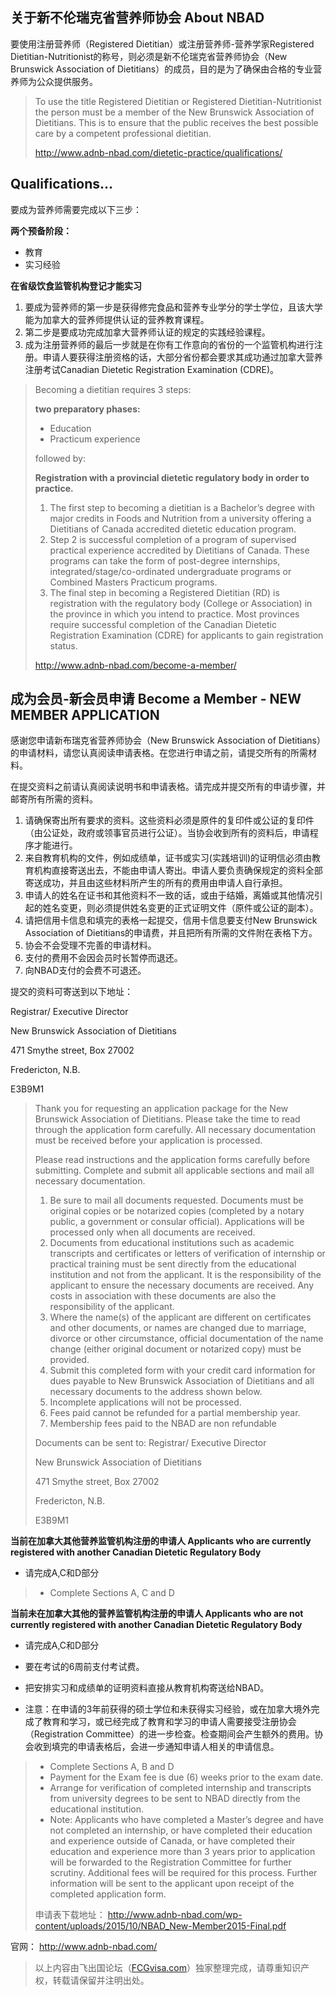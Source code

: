 ## 关于新不伦瑞克省营养师协会  About NBAD ##
要使用注册营养师（Registered Dietitian）或注册营养师-营养学家Registered Dietitian-Nutritionist的称号，则必须是新不伦瑞克省营养师协会（New Brunswick Association of Dietitians）的成员，目的是为了确保由合格的专业营养师为公众提供服务。

> To use the title Registered Dietitian or Registered Dietitian-Nutritionist the person must be a member of the New Brunswick Association of Dietitians. This is to ensure that the public receives the best possible care by a competent professional dietitian.
> 
> http://www.adnb-nbad.com/dietetic-practice/qualifications/

## Qualifications… ##
要成为营养师需要完成以下三步：
 
**两个预备阶段：**

- 教育
- 实习经验


**在省级饮食监管机构登记才能实习**

1. 要成为营养师的第一步是获得修完食品和营养专业学分的学士学位，且该大学能为加拿大的营养师提供认证的营养教育课程。
2. 第二步是要成功完成加拿大营养师认证的规定的实践经验课程。
3. 成为注册营养师的最后一步就是在你有工作意向的省份的一个监管机构进行注册。申请人要获得注册资格的话，大部分省份都会要求其成功通过加拿大营养注册考试Canadian Dietetic Registration Examination (CDRE)。

> Becoming a dietitian requires 3 steps:
> 
> **two preparatory phases:**
> 
> - Education
> - Practicum experience
> 
> followed by:
> 
> **Registration with a provincial dietetic regulatory body in order to practice.**
> 
> 1. The first step to becoming a dietitian is a Bachelor’s degree with major credits in Foods and Nutrition from a university offering a Dietitians of Canada accredited dietetic education program.
> 1. Step 2 is successful completion of a program of supervised practical experience accredited by Dietitians of Canada. These programs can take the form of post-degree internships, integrated/stage/co-ordinated undergraduate programs or Combined Masters Practicum programs.
> 1. The final step in becoming a Registered Dietitian (RD) is registration with the regulatory body (College or Association) in the province in which you intend to practice. Most provinces require successful completion of the Canadian Dietetic Registration Examination (CDRE) for applicants to gain registration status.
> 
> http://www.adnb-nbad.com/become-a-member/

## 成为会员-新会员申请 Become a Member - NEW MEMBER APPLICATION ##

感谢您申请新布瑞克省营养师协会（New Brunswick Association of Dietitians）的申请材料，请您认真阅读申请表格。在您进行申请之前，请提交所有的所需材料。

在提交资料之前请认真阅读说明书和申请表格。请完成并提交所有的申请步骤，并邮寄所有所需的资料。

1. 请确保寄出所有要求的资料。这些资料必须是原件的复印件或公证的复印件（由公证处，政府或领事官员进行公证）。当协会收到所有的资料后，申请程序才能进行。
2. 来自教育机构的文件，例如成绩单，证书或实习(实践培训)的证明信必须由教育机构直接寄送出去，不能由申请人寄出。申请人要负责确保规定的资料全部寄送成功，并且由这些材料所产生的所有的费用由申请人自行承担。
3. 申请人的姓名在证书和其他资料不一致的话，或由于结婚，离婚或其他情况引起的姓名变更，则必须提供姓名变更的正式证明文件（原件或公证的副本）。
4. 请把信用卡信息和填完的表格一起提交，信用卡信息要支付New Brunswick Association of Dietitians的申请费，并且把所有所需的文件附在表格下方。
5. 协会不会受理不完善的申请材料。
6. 支付的费用不会因会员时长暂停而退还。
7. 向NBAD支付的会费不可退还。

提交的资料可寄送到以下地址：

Registrar/ Executive Director

New Brunswick Association of Dietitians

471 Smythe street, Box 27002

Fredericton, N.B.

E3B9M1



> Thank you for requesting an application package for the New Brunswick Association of Dietitians. Please take the time to read through the application form carefully. All necessary documentation must be received before your application is processed.
> 
> Please read instructions and the application forms carefully before submitting. Complete and submit all applicable sections and mail all necessary documentation.
> 
> 1. Be sure to mail all documents requested. Documents must be original copies or be notarized copies (completed by a notary public, a government or consular official). Applications will be processed only when all documents are received.
> 1. Documents from educational institutions such as academic transcripts and certificates or letters of verification of internship or practical training must be sent directly from the educational institution and not from the applicant. It is the responsibility of the applicant to ensure the necessary documents are received. Any costs in association with these documents are also the responsibility of the applicant.
> 1. Where the name(s) of the applicant are different on certificates and other documents, or names are changed due to marriage, divorce or other circumstance, official documentation of the name change (either original document or notarized copy) must be provided.
> 1. Submit this completed form with your credit card information for dues payable to New Brunswick Association of Dietitians and all necessary documents to the address shown below.
> 1. Incomplete applications will not be processed.
> 1. Fees paid cannot be refunded for a partial membership year.
> 1. Membership fees paid to the NBAD are non refundable
> 
> Documents can be sent to:
> Registrar/ Executive Director
> 
> New Brunswick Association of Dietitians
> 
> 471 Smythe street, Box 27002
> 
> Fredericton, N.B.
> 
> E3B9M1

**当前在加拿大其他营养监管机构注册的申请人  Applicants who are currently registered with another Canadian Dietetic Regulatory Body**

- 请完成A,C和D部分

> - Complete Sections A, C and D

**当前未在加拿大其他的营养监管机构注册的申请人  Applicants who are not currently registered with another Canadian Dietetic Regulatory Body**

- 请完成A,C和D部分
- 要在考试的6周前支付考试费。
- 把安排实习和成绩单的证明资料直接从教育机构寄送给NBAD。

- 注意：在申请的3年前获得的硕士学位和未获得实习经验，或在加拿大境外完成了教育和学习，或已经完成了教育和学习的申请人需要接受注册协会（Registration Committee）的进一步检查。检查期间会产生额外的费用。协会收到填完的申请表格后，会进一步通知申请人相关的申请信息。

 
  
> - Complete Sections A, B and D
> - Payment for the Exam fee is due (6) weeks prior to the exam date.
> - Arrange for verification of completed internship and transcripts from university degrees to be sent to NBAD directly from the educational institution.
> - Note: Applicants who have completed a Master’s degree and have not completed an internship, or have completed their education and experience outside of Canada, or have completed their education and experience more than 3 years prior to application will be forwarded to the Registration Committee for further scrutiny. Additional fees will be required for this process. Further information will be sent to the applicant upon receipt of the completed application form.
> 
> 
> 申请表下载地址： http://www.adnb-nbad.com/wp-content/uploads/2015/10/NBAD_New-Member2015-Final.pdf




官网： http://www.adnb-nbad.com/

>以上内容由飞出国论坛（[FCGvisa.com](http://bbs.fcgvisa.com)）独家整理完成，请尊重知识产权，转载请保留并注明出处。
